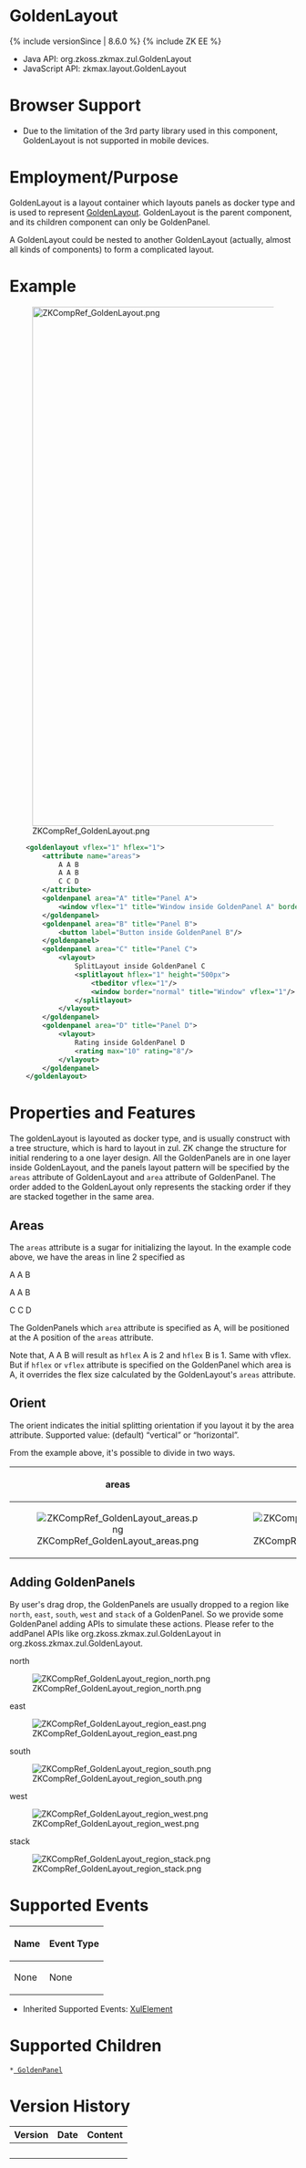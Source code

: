 

# GoldenLayout

{% include versionSince \| 8.6.0 %} {% include ZK EE %}

- Java API: <javadoc>org.zkoss.zkmax.zul.GoldenLayout</javadoc>
- JavaScript API:
  <javadoc directory="jsdoc">zkmax.layout.GoldenLayout</javadoc>

# Browser Support

- Due to the limitation of the 3rd party library used in this component,
  GoldenLayout is not supported in mobile devices.

# Employment/Purpose

GoldenLayout is a layout container which layouts panels as docker type
and is used to represent [GoldenLayout](http://golden-layout.com/).
GoldenLayout is the parent component, and its children component can
only be GoldenPanel.

A GoldenLayout could be nested to another GoldenLayout (actually, almost
all kinds of components) to form a complicated layout.

# Example

<figure>
<img src="ZKCompRef_GoldenLayout.png" title="ZKCompRef_GoldenLayout.png"
width="910" />
<figcaption>ZKCompRef_GoldenLayout.png</figcaption>
</figure>

``` xml
    <goldenlayout vflex="1" hflex="1">
        <attribute name="areas">
            A A B
            A A B
            C C D
        </attribute>
        <goldenpanel area="A" title="Panel A">
            <window vflex="1" title="Window inside GoldenPanel A" border="normal"/>
        </goldenpanel>
        <goldenpanel area="B" title="Panel B">
            <button label="Button inside GoldenPanel B"/>
        </goldenpanel>
        <goldenpanel area="C" title="Panel C">
            <vlayout>
                SplitLayout inside GoldenPanel C
                <splitlayout hflex="1" height="500px">
                    <tbeditor vflex="1"/>
                    <window border="normal" title="Window" vflex="1"/>
                </splitlayout>
            </vlayout>
        </goldenpanel>
        <goldenpanel area="D" title="Panel D">
            <vlayout>
                Rating inside GoldenPanel D
                <rating max="10" rating="8"/>
            </vlayout>
        </goldenpanel>
    </goldenlayout>
```

# Properties and Features

The goldenLayout is layouted as docker type, and is usually construct
with a tree structure, which is hard to layout in zul. ZK change the
structure for initial rendering to a one layer design. All the
GoldenPanels are in one layer inside GoldenLayout, and the panels layout
pattern will be specified by the `areas` attribute of GoldenLayout and
`area` attribute of GoldenPanel. The order added to the GoldenLayout
only represents the stacking order if they are stacked together in the
same area.

## Areas

The `areas` attribute is a sugar for initializing the layout. In the
example code above, we have the areas in line 2 specified as

A A B

A A B

C C D

The GoldenPanels which `area` attribute is specified as A, will be
positioned at the A position of the `areas` attribute.

Note that, A A B will result as `hflex` A is 2 and `hflex` B is 1. Same
with vflex. But if `hflex` or `vflex` attribute is specified on the
GoldenPanel which area is A, it overrides the flex size calculated by
the GoldenLayout's `areas` attribute.

## Orient

The orient indicates the initial splitting orientation if you layout it
by the area attribute. Supported value: (default) “vertical” or
“horizontal”.

From the example above, it's possible to divide in two ways.

<table>
<thead>
<tr class="header">
<th><center>
<p>areas</p>
</center></th>
<th><center>
<p>vertical</p>
</center></th>
<th><center>
<p>horizontal</p>
</center></th>
</tr>
</thead>
<tbody>
<tr class="odd">
<td><center>
<figure>
<img src="ZKCompRef_GoldenLayout_areas.png"
title="ZKCompRef_GoldenLayout_areas.png" />
<figcaption>ZKCompRef_GoldenLayout_areas.png</figcaption>
</figure>
</center></td>
<td><center>
<figure>
<img src="ZKCompRef_GoldenLayout_vertical.png"
title="ZKCompRef_GoldenLayout_vertical.png" />
<figcaption>ZKCompRef_GoldenLayout_vertical.png</figcaption>
</figure>
</center></td>
<td><center>
<figure>
<img src="ZKCompRef_GoldenLayout_horizontal.png"
title="ZKCompRef_GoldenLayout_horizontal.png" />
<figcaption>ZKCompRef_GoldenLayout_horizontal.png</figcaption>
</figure>
</center></td>
</tr>
</tbody>
</table>

## Adding GoldenPanels

By user's drag drop, the GoldenPanels are usually dropped to a region
like `north`, `east`, `south`, `west` and `stack` of a GoldenPanel. So
we provide some GoldenPanel adding APIs to simulate these actions.
Please refer to the addPanel APIs like
<javadoc method="addPanel(GoldenPanel, GoldenPanel, String)">org.zkoss.zkmax.zul.GoldenLayout</javadoc>
in <javadoc>org.zkoss.zkmax.zul.GoldenLayout</javadoc>.

north

<figure>
<img src="ZKCompRef_GoldenLayout_region_north.png"
title="ZKCompRef_GoldenLayout_region_north.png" />
<figcaption>ZKCompRef_GoldenLayout_region_north.png</figcaption>
</figure>

east

<figure>
<img src="ZKCompRef_GoldenLayout_region_east.png"
title="ZKCompRef_GoldenLayout_region_east.png" />
<figcaption>ZKCompRef_GoldenLayout_region_east.png</figcaption>
</figure>

south

<figure>
<img src="ZKCompRef_GoldenLayout_region_south.png"
title="ZKCompRef_GoldenLayout_region_south.png" />
<figcaption>ZKCompRef_GoldenLayout_region_south.png</figcaption>
</figure>

west

<figure>
<img src="ZKCompRef_GoldenLayout_region_west.png"
title="ZKCompRef_GoldenLayout_region_west.png" />
<figcaption>ZKCompRef_GoldenLayout_region_west.png</figcaption>
</figure>

stack

<figure>
<img src="ZKCompRef_GoldenLayout_region_stack.png"
title="ZKCompRef_GoldenLayout_region_stack.png" />
<figcaption>ZKCompRef_GoldenLayout_region_stack.png</figcaption>
</figure>

# Supported Events

<table>
<thead>
<tr class="header">
<th><center>
<p>Name</p>
</center></th>
<th><center>
<p>Event Type</p>
</center></th>
</tr>
</thead>
<tbody>
<tr class="odd">
<td><p>None</p></td>
<td><p>None</p></td>
</tr>
</tbody>
</table>

- Inherited Supported Events: [
  XulElement](ZK_Component_Reference/Base_Components/XulElement#Supported_Events)

# Supported Children

`*`[` GoldenPanel`](ZK_Component_Reference/Layouts/GoldenLayout/GoldenPanel)

# Version History



| Version | Date | Content |
|---------|------|---------|
|         |      |         |



